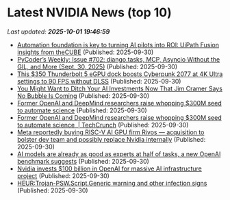 # Latest NVIDIA News (top 10)
_Last updated: **2025-10-01 19:46:59**_

- [Automation foundation is key to turning AI pilots into ROI: UiPath Fusion insights from theCUBE](https://siliconangle.com/2025/09/30/automation-foundation-key-turning-ai-pilots-roi-uipathfusion/) (Published: 2025-09-30)
- [PyCoder’s Weekly: Issue #702: django.tasks, MCP, Asyncio Without the GIL, and More (Sept. 30, 2025)](https://pycoders.com/issues/702) (Published: 2025-09-30)
- [This $350 Thunderbolt 5 eGPU dock boosts Cyberpunk 2077 at 4K Ultra settings to 90 FPS without DLSS](https://www.notebookcheck.net/This-350-Thunderbolt-5-eGPU-dock-boosts-Cyberpunk-2077-at-4K-Ultra-settings-to-90-FPS-without-DLSS.1128371.0.html) (Published: 2025-09-30)
- [You Might Want to Ditch Your AI Investments Now That Jim Cramer Says No Bubble Is Coming](https://futurism.com/artificial-intelligence/jim-cramer-ai-bubble) (Published: 2025-09-30)
- [Former OpenAI and DeepMind researchers raise whopping $300M seed to automate science](https://biztoc.com/x/0ab69a01c0d2014a) (Published: 2025-09-30)
- [Former OpenAI and DeepMind researchers raise whopping $300M seed to automate science  | TechCrunch](https://techcrunch.com/2025/09/30/former-openai-and-deepmind-researchers-raise-whopping-300m-seed-to-automate-science/) (Published: 2025-09-30)
- [Meta reportedly buying RISC-V AI GPU firm Rivos — acquisition to bolster dev team and possibly replace Nvidia internally](https://www.tomshardware.com/tech-industry/artificial-intelligence/meta-reportedly-buying-risc-v-ai-gpu-firm-rivos-acquisition-to-bolster-dev-team-and-possibly-replace-nvidia-internally) (Published: 2025-09-30)
- [AI models are already as good as experts at half of tasks, a new OpenAI benchmark suggests](https://fortune.com/2025/09/30/ai-models-are-already-as-good-as-experts-at-half-of-tasks-a-new-openai-benchmark-gdpval-suggests/) (Published: 2025-09-30)
- [Nvidia invests $100 billion in OpenAI for massive AI infrastructure project](https://techpinions.com/nvidia-invests-100-billion-in-openai-for-massive-ai-infrastructure-project/) (Published: 2025-09-30)
- [HEUR:Trojan-PSW.Script.Generic warning and other infection signs](https://www.bleepingcomputer.com/forums/t/810989/heurtrojan-pswscriptgeneric-warning-and-other-infection-signs/) (Published: 2025-09-30)
